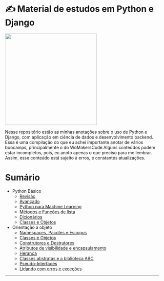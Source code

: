 # ✍️ Material de estudos em Python e Django

<img width="300" src="https://github.com/anapppp/material-de-estudo-python-data-science/assets/70073296/7c2b719d-2d11-44d3-9fd3-df839b68299d">

Nesse repositório estão as minhas anotações sobre o uso de Python e Django, com aplicação em ciência de dados e desenvolvimento backend. Essa é uma compilação do que eu achei importante anotar de vários boocamps, principalmente o do WoMakersCode.Alguns conteúdos podem estar incompletos, pois, eu anoto apenas o que preciso para me lembrar. Assim, esse conteúdo está sujeito à erros, e constantes atualizações.

# Sumário
- Python Básico
  - [Revisão](./python-basico/01-revisao-comandos-python.md)
  - [Avançado](./python-basico/02-avancado.md)
  - [Python para Machine Learning](./python-basico/03-python-para-machine-learning.md)
  - [Métodos e Funções de lista](./python-basico/04-metodos-e-funcoes-de-listas.md)
  - [Dicionários](./python-basico/05-dicionarios.md)
  - [Classes e Objetos](./python-basico/06-classes-e-objetos.md)
- Orientação a objeto
  - [Namespaces, Pacotes e Escopos](./orientacao-a-objeto/01-namespaces-pacotes-e-escopos.md)
  - [Classes e Objetos](./orientacao-a-objeto/02-classes-e-objetos.md)
  - [Construtores e Destrutores](./orientacao-a-objeto/04-construtores-e-destrutores.md)
  - [Atributos de visibilidade e encapsulamento](./orientacao-a-objeto/05-atributos-de-visibilidade-e-encapsulamento.md)
  - [Herança](./orientacao-a-objeto/06-heranca.md)
  - [Classes abstratas e a biblioteca ABC](./orientacao-a-objeto/07-classes-abstratas-e-a-biblioteca-ABC.md)
  - [Pseudo-Interfaces](./orientacao-a-objeto/08-pseudo-interfaces.md)
  - [Lidando com erros e exceções](./orientacao-a-objeto/09-lidando-com-erros-e-excecoes.md)

----------
